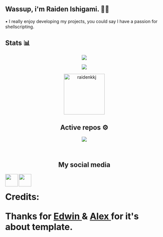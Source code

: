 <h2 align="left"> Wassup, i'm Raiden Ishigami. 🧑‍🔧  </h2>
<p align="left"> • I really enjoy developing my projects, you could say I have a passion for shellscripting. </p>

<h2 align="left"> Stats 📊 </h2>
<p align="center"><a href="https://github.com/raidenkkj"><img src="https://github-readme-stats.vercel.app/api?username=raidenkkj&show_icons=true&theme=dark"></a></p>
<p align="center"><a href="https://github.com/raidenkkj"><img src="https://github-readme-stats.vercel.app/api/top-langs/?username=raidenkkj&theme=dark&layout=compact"></a></p>

<p align="center"><img width="130" src="https://komarev.com/ghpvc/?username=raidenkkj&style=dark" alt="raidenkkj"></p>

<h2 align="center"> Active repos ⚙️ </h2>
<p align="center"><a href="https://github.com/raidenkkj/Raiden-Tweaks"><img src="https://github-readme-stats.vercel.app/api/pin/?username=raidenkkj&repo=Raiden-Tweaks&show_owner=false&theme=dark"></a></p>

<br>
<h2 align="center"> My social media </h2>
<a href="https://t.me/raidenkk"><img align="left" width="40px" img src="https://cdn.jsdelivr.net/npm/simple-icons@v3/icons/telegram.svg"></a>
<a href="mailto: contact.raidenishi69@gmail.com"><img align="left" width="40px" img src="https://cdn.jsdelivr.net/npm/simple-icons@v3/icons/gmail.svg"></a>
</br>

# Credits: <p> Thanks for <a href="https://github.com/kutemeikito"> Edwin </a> & <a href="https://github.com/iamlazy123"> Alex </a> for it's about template. </p>
